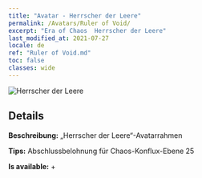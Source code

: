 ```yaml
---
title: "Avatar - Herrscher der Leere"
permalink: /Avatars/Ruler of Void/
excerpt: "Era of Chaos  Herrscher der Leere"
last_modified_at: 2021-07-27
locale: de
ref: "Ruler of Void.md"
toc: false
classes: wide
---
```

 ![Herrscher der Leere](/images/a/avatarFrame_42.png)

## Details

 **Beschreibung:** „Herrscher der Leere“-Avatarrahmen 

 **Tips:** Abschlussbelohnung für Chaos-Konflux-Ebene 25 

 **Is available:**  + 

